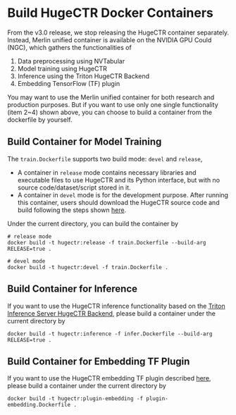 # Build HugeCTR Docker Containers

From the v3.0 release, we stop releasing the HugeCTR container separately. Instead, Merlin unified container is available on the NVIDIA GPU Could (NGC), which gathers the functionalities of 

1. Data preprocessing using NVTabular
2. Model training using HugeCTR
3. Inference using the Triton HugeCTR Backend
4. Embedding TensorFlow (TF) plugin

You may want to use the Merlin unified container for both research and production purposes. But if you want to use only one single functionality (item 2~4) shown above, you can choose to build a container from the dockerfile by yourself.

## Build Container for Model Training

The `train.Dockerfile` supports two build mode: `devel` and `release`,

* A container in `release` mode contains necessary libraries and executable files to use HugeCTR and its Python interface,  but with no source code/dataset/script stored in it. 
* A container in `devel` mode is for the development purpose. After running this container, users should download the HugeCTR source code and build following the steps shown [here](../../docs/hugectr_user_guide.md#building-hugectr-from-scratch).

Under the current directory, you can build the container by

```
# release mode
docker build -t hugectr:release -f train.Dockerfile --build-arg RELEASE=true .

# devel mode
docker build -t hugectr:devel -f train.Dockerfile .
```



## Build Container for Inference

If you want to use the HugeCTR inference functionality based on the [Triton Inference Server HugeCTR Backend](https://github.com/triton-inference-server/hugectr_backend), please build a container under the current directory by

```
docker build -t hugectr:inference -f infer.Dockerfile --build-arg RELEASE=true .
```



## Build Container for Embedding TF Plugin

If you want to use the HugeCTR embedding TF plugin described [here](../embedding_plugin), please build a container under the current directory by

```
docker build -t hugectr:plugin-embedding -f plugin-embedding.Dockerfile .
```
